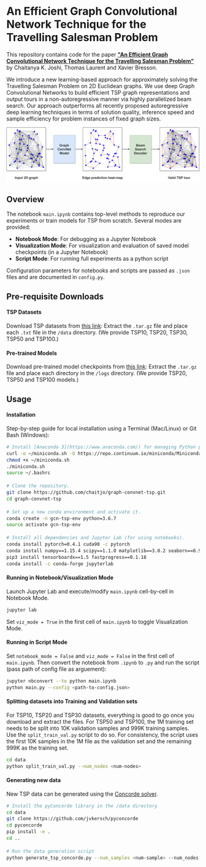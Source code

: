 # An Efficient Graph Convolutional Network Technique for the Travelling Salesman Problem

This repository contains code for the paper 
[**"An Efficient Graph Convolutional Network Technique for the Travelling Salesman Problem"**](https://arxiv.org/abs/1906.01227)
by Chaitanya K. Joshi, Thomas Laurent and Xavier Bresson.

We introduce a new learning-based approach for approximately solving the
Travelling Salesman Problem on 2D Euclidean graphs. 
We use deep Graph Convolutional Networks to build efficient TSP graph representations 
and output tours in a non-autoregressive manner via highly parallelized beam search. 
Our approach outperforms all recently proposed autoregressive deep learning 
techniques in terms of solution quality, inference speed and sample efficiency 
for problem instances of fixed graph sizes. 

![model-blocks](/res/model-blocks.png)

## Overview

The notebook `main.ipynb` contains top-level methods to reproduce our experiments or train models for TSP from scratch.
Several modes are provided:
- **Notebook Mode**: For debugging as a Jupyter Notebook
- **Visualization Mode**: For visualization and evaluation of saved model checkpoints (in a Jupyter Notebook)
- **Script Mode**: For running full experiments as a python script

Configuration parameters for notebooks and scripts are passed as `.json` files and are documented in `config.py`.

## Pre-requisite Downloads

#### TSP Datasets
Download TSP datasets from [this link](https://drive.google.com/open?id=1-5W-S5e7CKsJ9uY9uVXIyxgbcZZNYBrp): 
Extract the `.tar.gz` file and place each `.txt` file in the `/data` directory. (We provide TSP10, TSP20, TSP30, TSP50 and TSP100.) 

#### Pre-trained Models
Download pre-trained model checkpoints from [this link](https://drive.google.com/open?id=1qmk1_5a8XT_hrOV_i3uHM9tMVnZBFEAF): 
Extract the `.tar.gz` file and place each directory in the `/logs` directory. (We provide TSP20, TSP50 and TSP100 models.)

## Usage

#### Installation
Step-by-step guide for local installation using a Terminal (Mac/Linux) or Git Bash (Windows):
```sh
# Install [Anaconda 3](https://www.anaconda.com/) for managing Python packages and environments.
curl -o ~/miniconda.sh -O https://repo.continuum.io/miniconda/Miniconda3-latest-Linux-x86_64.sh
chmod +x ~/miniconda.sh
./miniconda.sh
source ~/.bashrc

# Clone the repository. 
git clone https://github.com/chaitjo/graph-convnet-tsp.git
cd graph-convnet-tsp

# Set up a new conda environment and activate it.
conda create -n gcn-tsp-env python=3.6.7
source activate gcn-tsp-env

# Install all dependencies and Jupyter Lab (for using notebooks).
conda install pytorch=0.4.1 cuda90 -c pytorch
conda install numpy==1.15.4 scipy==1.1.0 matplotlib==3.0.2 seaborn==0.9.0 pandas==0.24.2 networkx==2.2 scikit-learn==0.20.2 tensorflow-gpu==1.12.0 tensorboard==1.12.0 Cython
pip3 install tensorboardx==1.5 fastprogress==0.1.18
conda install -c conda-forge jupyterlab
```

#### Running in Notebook/Visualization Mode
Launch Jupyter Lab and execute/modify `main.ipynb` cell-by-cell in Notebook Mode.
```sh
jupyter lab
```

Set `viz_mode = True` in the first cell of `main.ipynb` to toggle Visualization Mode.

#### Running in Script Mode
Set `notebook_mode = False` and `viz_mode = False` in the first cell of `main.ipynb`.
Then convert the notebook from `.ipynb` to `.py` and run the script (pass path of config file as arguement):
```sh
jupyter nbconvert --to python main.ipynb 
python main.py --config <path-to-config.json>
```

#### Splitting datasets into Training and Validation sets
For TSP10, TSP20 and TSP30 datasets, everything is good to go once you download and extract the files.
For TSP50 and TSP100, the 1M training set needs to be split into 10K validation samples and 999K training samples.
Use the `split_train_val.py` script to do so.
For consistency, the script uses the first 10K samples in the 1M file as the validation set and the remaining 999K as the training set.

```sh
cd data
python split_train_val.py --num_nodes <num-nodes>
```

#### Generating new data
New TSP data can be generated using the [Concorde solver](https://github.com/jvkersch/pyconcorde).

```sh
# Install the pyConcorde library in the /data directory
cd data
git clone https://github.com/jvkersch/pyconcorde
cd pyconcorde
pip install -e .
cd ..

# Run the data generation script
python generate_tsp_concorde.py --num_samples <num-sample> --num_nodes <num-nodes>
```
